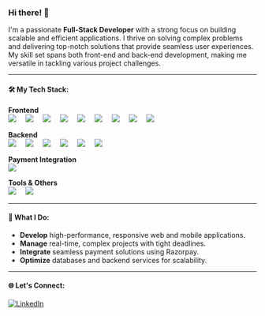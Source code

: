 ### Hi there! 👋

I'm a passionate **Full-Stack Developer** with a strong focus on building scalable and efficient applications. I thrive on solving complex problems and delivering top-notch solutions that provide seamless user experiences. My skill set spans both front-end and back-end development, making me versatile in tackling various project challenges.

---

#### 🛠️ My Tech Stack:

**Frontend**  
<span style="display:inline-block;margin-right:15px"><img src="https://img.shields.io/badge/HTML5-E34F26?style=for-the-badge&logo=html5&logoColor=white"/></span>
<span style="display:inline-block;margin-right:15px"><img src="https://img.shields.io/badge/CSS3-1572B6?style=for-the-badge&logo=css3&logoColor=white"/></span>
<span style="display:inline-block;margin-right:15px"><img src="https://img.shields.io/badge/JavaScript-F7DF1E?style=for-the-badge&logo=javascript&logoColor=black"/></span>
<span style="display:inline-block;margin-right:15px"><img src="https://img.shields.io/badge/TypeScript-3178C6?style=for-the-badge&logo=typescript&logoColor=white"/></span>
<span style="display:inline-block;margin-right:15px"><img src="https://img.shields.io/badge/React-61DAFB?style=for-the-badge&logo=react&logoColor=black"/></span>
<span style="display:inline-block;margin-right:15px"><img src="https://img.shields.io/badge/Redux-764ABC?style=for-the-badge&logo=redux&logoColor=white"/></span>
<span style="display:inline-block;margin-right:15px"><img src="https://img.shields.io/badge/React_Query-FF4154?style=for-the-badge&logo=react-query&logoColor=white"/></span>
<span style="display:inline-block;margin-right:15px"><img src="https://img.shields.io/badge/Next.js-000000?style=for-the-badge&logo=next.js&logoColor=white"/></span>
<span style="display:inline-block;margin-right:15px"><img src="https://img.shields.io/badge/React_Native-61DAFB?style=for-the-badge&logo=react&logoColor=black"/></span>

**Backend**  
<span style="display:inline-block;margin-right:15px"><img src="https://img.shields.io/badge/Node.js-339933?style=for-the-badge&logo=nodedotjs&logoColor=white"/></span>
<span style="display:inline-block;margin-right:15px"><img src="https://img.shields.io/badge/Go-00ADD8?style=for-the-badge&logo=go&logoColor=white"/></span>
<span style="display:inline-block;margin-right:15px"><img src="https://img.shields.io/badge/MongoDB-47A248?style=for-the-badge&logo=mongodb&logoColor=white"/></span>
<span style="display:inline-block;margin-right:15px"><img src="https://img.shields.io/badge/Prisma-2D3748?style=for-the-badge&logo=prisma&logoColor=white"/></span>
<span style="display:inline-block;margin-right:15px"><img src="https://img.shields.io/badge/Express.js-000000?style=for-the-badge&logo=express&logoColor=white"/></span>
<span style="display:inline-block;margin-right:15px"><img src="https://img.shields.io/badge/Socket.io-010101?style=for-the-badge&logo=socket.io&logoColor=white"/></span>

**Payment Integration**  
<span style="display:inline-block;margin-right:15px"><img src="https://img.shields.io/badge/Razorpay-02042B?style=for-the-badge&logo=razorpay&logoColor=white"/></span>

**Tools & Others**  
<span style="display:inline-block;margin-right:15px"><img src="https://img.shields.io/badge/Git-F05032?style=for-the-badge&logo=git&logoColor=white"/></span>
<span style="display:inline-block;margin-right:15px"><img src="https://img.shields.io/badge/VS_Code-007ACC?style=for-the-badge&logo=visual-studio-code&logoColor=white"/></span>

---

#### 🚀 What I Do:
- **Develop** high-performance, responsive web and mobile applications.
- **Manage** real-time, complex projects with tight deadlines.
- **Integrate** seamless payment solutions using Razorpay.
- **Optimize** databases and backend services for scalability.

---

#### 🌐 Let's Connect:
[![LinkedIn](https://img.shields.io/badge/LinkedIn-0A66C2?style=for-the-badge&logo=linkedin&logoColor=white)](https://www.linkedin.com/in/shaik-rahuman-76a0941b9/)
